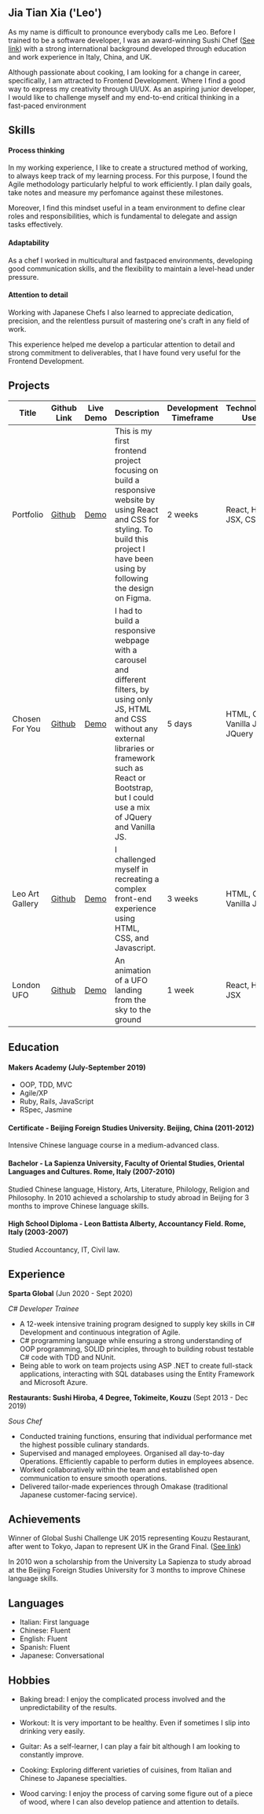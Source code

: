 ## Jia Tian Xia ('Leo')

As my name is difficult to pronounce everybody calls me Leo. Before I trained to be a software developer, I was an award-winning Sushi Chef ([See link](http://sushichallenge.global/uk-sushi-chef-xia-tia-jian-set-for-global-sushi-stardom/)) with a strong international background developed through education and work experience in Italy, China, and UK.

Although passionate about cooking, I am looking for a change in career, specifically, I am attracted to Frontend Development. Where I find a good way to express my creativity through UI/UX. As an aspiring junior developer, I would like to challenge myself and my end-to-end critical thinking in a fast-paced environment

## Skills

#### Process thinking

In my working experience, I like to create a structured method of working, to always keep track of my learning process. For this purpose, I found the Agile methodology particularly helpful to work efficiently. I plan daily goals, take notes and measure my perfomance against these milestones.

Moreover, I find this mindset useful in a team environment to define clear roles and responsibilities, which is fundamental to delegate and assign tasks effectively.

#### Adaptability

As a chef I worked in multicultural and fastpaced environments, developing good communication skills, and the flexibility to maintain a level-head under pressure.

#### Attention to detail

Working with Japanese Chefs I also learned to appreciate dedication, precision, and the relentless pursuit of mastering one's craft in any field of work.

This experience helped me develop a particular attention to detail and strong commitment to deliverables, that I have found very useful for the Frontend Development. 

## Projects

| Title | Github Link | Live Demo | Description | Development Timeframe | Technologies Used |
|--|--|--|--|--|--|
| Portfolio | [Github](https://github.com/LeoRoma/Leo-Portfolio-React) | [Demo](https://leo-portfolio-react.netlify.app/) | This is my first frontend project focusing on build a responsive website by using React and CSS for styling. To build this project I have been using by following the design on Figma. | 2 weeks | React, HTML, JSX, CSS |
| Chosen For You | [Github](https://github.com/LeoRoma/ChosenForYou) | [Demo](https://chosen-for-you.netlify.app/) | I had to build a responsive webpage with a carousel and different filters, by using only JS, HTML and CSS without any external libraries or framework such as React or Bootstrap, but I could use a mix of JQuery and Vanilla JS. | 5 days | HTML, CSS, Vanilla JS, JQuery |
| Leo Art Gallery | [Github](https://github.com/LeoRoma/ArtGallery) | [Demo](https://leoartgallery.netlify.app/) | I challenged myself in recreating a complex front-end experience using HTML, CSS, and Javascript. | 3 weeks | HTML, CSS, Vanilla JS |
| London UFO | [Github](https://github.com/LeoRoma/UFO-React) | [Demo](https://londonufo.netlify.app/) | An animation of a UFO landing from the sky to the ground | 1 week | React, HTML, JSX |

## Education

#### Makers Academy (July-September 2019)

- OOP, TDD, MVC
- Agile/XP
- Ruby, Rails, JavaScript
- RSpec, Jasmine

#### Certificate - Beijing Foreign Studies University. Beijing, China (2011-2012)
Intensive Chinese language course in a medium-advanced class.

#### Bachelor - La Sapienza University, Faculty of Oriental Studies, Oriental Languages and Cultures. Rome, Italy (2007-2010)
Studied Chinese language, History, Arts, Literature, Philology, Religion and Philosophy. In 2010 achieved a
scholarship to study abroad in Beijing for 3 months to improve Chinese language skills.

#### High School Diploma - Leon Battista Alberty, Accountancy Field. Rome, Italy (2003-2007)
Studied Accountancy, IT, Civil law.


## Experience

**Sparta Global** (Jun 2020 - Sept 2020)

*C# Developer Trainee*

- A 12-week intensive training program designed to supply key
skills in C# Development and continuous integration of Agile.
- C# programming language while ensuring a strong
understanding of OOP programming, SOLID principles, through to
building robust testable C# code with TDD and NUnit.
- Being able to work on team projects using ASP .NET to create
full-stack applications, interacting with SQL databases using the
Entity Framework and Microsoft Azure.


**Restaurants: Sushi Hiroba, 4 Degree, Tokimeite, Kouzu** (Sept 2013 - Dec 2019)

*Sous Chef*

- Conducted training functions, ensuring that individual
  performance met the highest possible culinary standards.
- Supervised and managed employees. Organised all day-to-day
  Operations. Efficiently capable to perform duties in employees absence.
- Worked collaboratively within the team and established open
  communication to ensure smooth operations.
- Delivered tailor-made experiences through Omakase
  (traditional Japanese customer-facing service).


## Achievements
Winner of Global Sushi Challenge UK 2015 representing Kouzu Restaurant, after went to Tokyo, Japan to
represent UK in the Grand Final. ([See link](http://sushichallenge.global/uk-sushi-chef-xia-tia-jian-set-for-global-sushi-stardom/))

In 2010 won a scholarship from the University La Sapienza to study abroad at the Beijing Foreign Studies
University for 3 months to improve Chinese language skills.

## Languages

- Italian: First language
- Chinese: Fluent
- English: Fluent
- Spanish: Fluent
- Japanese: Conversational
 
## Hobbies

- Baking bread: I enjoy the complicated process involved and the unpredictability of the results.

- Workout: It is very important to be healthy. Even if sometimes I slip into drinking very easily.

- Guitar: As a self-learner, I can play a fair bit although I am looking to constantly improve.

- Cooking: Exploring different varieties of cuisines, from Italian and Chinese to Japanese specialties.
  
- Wood carving: I enjoy the process of carving some figure out of a piece of wood, where I can also develop patience and attention to details. 
